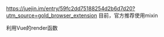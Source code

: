 https://juejin.im/entry/59fc2dd75188254d2b6d7d20?utm_source=gold_browser_extension
目前，官方推荐使用mixin

利用Vue的render函数